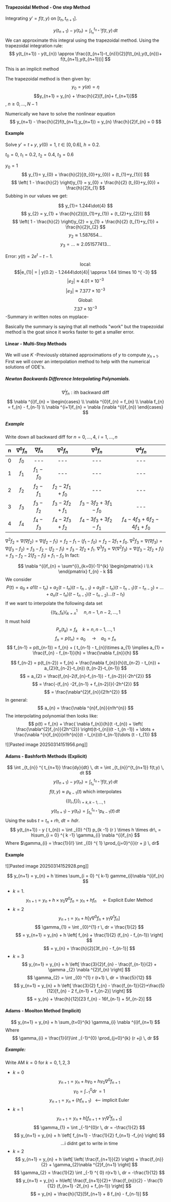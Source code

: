
#### Trapezoidal Method - One step Method

Integrating $y' = f(t,y)$ on $[t_{n}, t_{n+1}]$.

$$
y(t_{n+1}) - y(t_{n}) = \int _{t_{n}}^{t_{n+1}}f(t,y) \, dt
$$
We can approximate this integral using the trapezoidal method. Using the trapezoidal integration rule:
$$
y(t_{n+1}) - y(t_{n}) \approx \frac{(t_{n+1}-t_{n})}{2}[f(t_{n},y(t_{n}))+ f(t_{n+1},y(t_{n+1}))]
$$

This is an implicit method

The trapezoidal method is then given by:
$$
y_{0}=y(a) = \eta
$$
$$y_{n+1} = y_{n} + \frac{h}{2}[f_{n}+ f_{n+1}]$$, $n\geq 0,\dots,N-1$

Numerically we have to solve the nonlinear equation $$
y_{n+1} - \frac{h}{2}f(t_{n+1},y_{n+1}) = y_{n} \frac{h}{2}f_{n} = 0
$$
#### Example

Solve $y' = t + y$, $y(0) = 1$, $t\in[0,0.6]$, $h = 0.2$.

$t_{0}=0$, $t_{1}= 0.2$, $t_{2}=0.4$, $t_{3}=0.6$

$y_{0}=1$
$$
y_{1}= y_{0} + \frac{h}{2}[(t_{0}+y_{0}) + (t_{1}+y_{1})]
$$
$$
\left( 1 - \frac{h}{2} \right)y_{1} = y_{0} + \frac{h}{2} (t_{0}+y_{0}) + \frac{h}{2}t_{1}
$$
Subbing in our values we get:

$$
y_{1}= 1.244\dot{4}
$$
$$
y_{2} = y_{1} + \frac{h}{2}[(t_{1}+y_{1}) + (t_{2}+y_{2})]
$$
$$
\left( 1 - \frac{h}{2} \right)y_{2} = y_{1} + \frac{h}{2} (t_{1}+y_{1}) + \frac{h}{2}t_{2}
$$
$$
y_{2} \approx 1.587654\dots
$$
$$
y_{3} = \dots \approx 2.051577413\dots
$$

Error: $y(t) = 2e^{ t } - t - 1$.
$$
\text{local: } 
$$
$$|e_{1}| = | y(0.2) - 1.2444\dot{4}| \approx 1.64 \times 10 ^{ -3}
$$
$$
|e_{2}| \approx 4.01 \times 10 ^{ - 3}
$$
$$
|e_{3}| \approx 7.377 \times 10 ^{ - 3}
$$
$$
\text{Global:}
$$
$$
7.37\times 10 ^{ -3}
$$
-Summary in written notes on myplace-

Basically the summary is saying that all methods "work" but the trapezoidal method is the goat since it works faster to get a smaller error.

#### Linear - Multi-Step Methods

We will use $K$ -Previously obtained approximations of $y$ to compute $y_{n+1}$. First we will cover an interpolation method to help with the numerical solutions of ODE's.
##### Newton Backwards Difference Interpolating Polynomials.

$$
\nabla ^{i} f_{n}: \text{ith backward diff}
$$
$$
\nabla ^{i}f_{n} = \begin{cases} \\
\nabla ^{0}f_{n} = f_{n} \\
\nabla f_{n} = f_{n} - f_{n-1} \\
\nabla ^{i+1}f_{n} = \nabla (\nabla ^{i}f_{n})
\end{cases}
$$

##### Example

Write down all backward diff for $n = 0,\dots,4$, $i = 1,\dots,n$


|  n  | $\nabla ^{0}f_{n}$ | $\nabla f_{n}$  |    $\nabla ^{2}f_{n}$     |        $\nabla ^{3}f_{n}$         |             $\nabla ^{4}f_{n}$             |
| :-: | :----------------: | :-------------: | :-----------------------: | :-------------------------------: | :----------------------------------------: |
|  0  |      $f_{0}$       |       ---       |            ---            |                ---                |                    ---                     |
|  1  |      $f_{1}$       |  $f_{1}-f_{0}$  |            ---            |                ---                |                    ---                     |
|  2  |      $f_{2}$       | $f_{2} - f_{1}$ |   $f_{2}-2f_{1}+f_{0}$    |                ---                |                    ---                     |
|  3  |      $f_{3}$       |  $f_{3}-f_{2}$  | $f_{3} - 2 f_{2} + f_{1}$ | $f_{3} - 3f_{2} + 3f_{1} - f_{0}$ |                    ---                     |
|  4  |      $f_{4}$       |  $f_{4}-f_{3}$  | $f_{4} - 2f_{3} + f_{2}$  | $f_{4} - 3f_{3} + 3f_{2} - f_{1}$ | $f_{4} - 4f_{3} + 6f_{2} - 4f_{1} + f_{0}$ |
$\nabla ^{2}f_{2} = \nabla (\nabla f_{2})=\nabla (f_{2}-f_{1}) = f_{2}-f_{1}-(f_{1}-f_{0}) = f_{2} - 2 f_{1}+f_{0}$.
$\nabla^{2}f_{3} = \nabla (\nabla f_{3}) = \nabla (f_{3}-f_{2}) = f_{3} - f_{2} -(f_{2}-f_{1}) = f_{3} - 2 f_{2} + f_{1}$.
$\nabla^{3}f_{3} = \nabla (\nabla^{2}f_{3}) = \nabla (f_{3} - 2 f_{2} + f_{1}) = f_{3} - f_{2} - 2 (f_{2} - f_{1}) + f_{1} - f_{0}$
In fact:

$$
\nabla ^{i}f_{n} = \sum^{i}_{k=0}(-1)^{k} \begin{pmatrix}
i \\
k
\end{pmatrix} f_{n} - k
$$
We consider $$
P(t) = a_{0} + a 1 ( t - t_{n}) + a_{2} ( t - t_{n}) ( t - t_{n-1}) + a_{3}(t - t_{n})(t - t_{n-1}) ( t -t_{n-2}) + \dots + a_{n}(t-t_{n}) (t - t_{n-1})(t - t_{n-2})\dots (t - t_{1})
$$
If we want to interpolate the following data set
$$
\{ (t_{k},f_{k})\{_{k=n}^{1}\ \ \ \ \ n, n-1, n -2,\dots,1
$$
It must hold $$
P_{n}(t_{k}) = f_{k} \ \ \ \ k = n, n - 1, \dots, 1
$$
$$
f_{n} = p(t_{n}) = a_{0}  \ \ \ \ \  \text{->} \ \ \ \  a_{0} = f_{n}
$$
$$
f_{n-1} = p(t_{n-1}) = f_{n} + ( t_{n-1} - t_{n})\times a_{1} \implies a_{1} = \frac{f_{n} - f_{n-1}}{h} = \frac{\nabla f_{n}}{h}
$$

$$
f_{n-2} = p(t_{n-2}) = f_{n} + \frac{\nabla f_{n}}{h}(t_{n-2} - t_{n}) + a_{2}(t_{n-2}-t_{n}) (t_{n-2}-t_{n-1})
$$
$$
= a_{2} = \frac{f_{n}-2(f_{n}-f_{n-1}) - f_{n-2}}{-2h^{2}}
$$
$$
= \frac{-(f_{n} -2f_{n-1} + f_{n-2})}{-2h^{2}}
$$
$$
= \frac{\nabla^{2}f_{n}}{2!h^{2}}
$$
In general:
$$
a_{n} = \frac{\nabla ^{n}f_{n}}{n!h^{n}}
$$
The interpolating polynomial then looks like: 
$$
p(t) = f_{n} + \frac{ \nabla f_{n}}{h}(t -t_{n}) + \left( \frac{\nabla^{2}f_{n}}{2h^{2}} \right)(t-t_{n})(t - t_{n -1}) + \dots + \frac{\nabla ^{n}f_{n}}{n!h^{n}}(t - t_{n})(t-t_{n-1})\dots (t - t_{1})
$$

![[Pasted image 20250314151956.png]]

#### Adams - Bashforth Methods (Explicit)
$$
\int _{t_{n}} ^{ t_{n+1}} \frac{dy}{dt} \, dt = \int _{t_{n}}^{t_{n+1}} f(t,y) \, dt
$$
$$
y(t_{n+1}) - y(t_{n}) = \int _{t_{n}} ^{ t_{n+1}} f(t,y) \, dt
$$
$$
f(t,y) \approx p_{k-1}(t) \text{ which interpolates}
$$
$$
\{ (t_{i}, f_{i}) \}_{i = k, k-1,\dots,1}
$$
$$
y(t_{n+1}) - y(t_{n}) = \int _{t_{n}}^{t_{n+1}} p_{k-1}(t) \, dt
$$
Using the subs $t = t_{n} + rh$, $dt = hdr$.
$$
y(t_{n+1}) - y ( t_{n}) = \int _{0} ^{1} p_{k -1} (r ) \times h \times dr\, = h\sum_{i = 0} ^{ k -1} \gamma_{i} \nabla ^{i}f_{n}
$$
Where $\gamma_{i} = \frac{1}{i!} \int _{0} ^{ 1} \prod_{j=0}^{i}(r + j) \, dr$

#### Example

![[Pasted image 20250314152928.png]]


$$
y_{n+1} = y_{n} + h \times \sum_{i = 0} ^{ k-1} gamme_{i}\nabla ^{i}f_{n}
$$
- $k = 1$.
$$
y_{n+1} = y_{n} + h \times \gamma_{0} \nabla ^{0}f_{n} = y_{n} + hf_{n} \ \ \ \ \ \text{<- Explicit Euler Method}
$$
- $k = 2$
$$
y_{n + 1 } = y_{n} + h[\gamma \nabla ^{0}f_{n} + \gamma_{1} \nabla ^{1}f_{n}]
$$
$$
\gamma_{1} = \int _{0}^{1} r \, dr = \frac{1}{2} 
$$
$$
= y_{n+1} = y_{n} + h \left[ f_{n} + \frac{1}{2} (f_{n} - f_{n-1}) \right]
$$
$$
= y_{n} + \frac{h}{2}[3f_{n} - f_{n-1}]
$$
- $k = 3$
$$
y_{n+1} = y_{n} + h \left[ \frac{3}{2}f_{n} - \frac{f_{n-1}}{2} + \gamma _{2} \nabla ^{2}f_{n} \right]
$$
$$
\gamma_{2} = \int _{0} ^{1} r (r+1) \, dr = \frac{5}{12}
$$
$$
y_{n+1} = y_{n} + h \left[ \frac{3}{2} f_{n} - \frac{f_{n-1}}{2}+\frac{5}{12}[f_{n} - 2 f_{n-1} + f_{n-2}] \right]
$$
$$
= y_{n} + \frac{h}{12}[23 f_{n} - 16f_{n-1} + 5f_{n-2}]
$$

#### Adams - Moolton Method (Implicit)

$$
y_{n+1} = y_{n} + h \sum_{t=0}^{k} \gamma_{i} \nabla ^{i}f_{n+1}
$$
Where
$$
\gamma_{i} = \frac{1}{i!}\int _{-1}^{0} \prod_{j=0}^{k} (r +j) \, dr 
$$
##### Example:

Write AM $k = 0$ for $k = 0,1,2,3$

- $k =0$
$$
y_{n+1} = y_{n} + h \gamma_{0} + h \gamma_{0} \nabla ^{0}f_{n+1}
$$
$$
\gamma_{0} = \int _{-1} ^{ 0} dr \, = 1
$$
$$
y_{n+1} = y_{n} + (hf_{n+1}) \ \ \ \text{<-- implicit Euler}
$$
- $k =1$
$$
y_{n+1} = y_{n} + h [f_{n+1} + \gamma_{1} \nabla ^{1}f_{n+1}]
$$
$$
\gamma_{1} = \int _{-1}^{0}r \, dr = -\frac{1}{2}
$$
$$
y_{n+1} = y_{n} + h \left[ f_{n+1} - \frac{1}{2} f_{n+1} -f_{n} \right]
$$
$$
\dots \text{i didnt get to write in time}
$$
- $k = 2$
$$
y_{n+1} = y_{n} + h \left[ \left( \frac{f_{n+1}}{2} \right) + \frac{f_{n}}{2} + \gamma_{2}\nabla ^{2}f_{n+1} \right]
$$
$$
\gamma_{2} = \frac{1}{2} \int _{-1} ^{ 0} r(r+1) \, dr = -\frac{1}{12}
$$
$$
y_{n+1} = y_{n} + h\left[ \frac{f_{n+1}}{2}+ \frac{f_{n}}{2} - \frac{1}{12} (f_{n+1} -2f_{n} + f_{n-1}) \right]
$$
$$
= y_{n} + \frac{h}{12}[5f_{n+1} + 8 f_{n} - f_{n-1}]
$$
